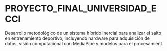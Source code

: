# PROYECTO_FINAL_UNIVERSIDAD_ECCI
Desarrollo metodológico de un sistema híbrido inercial para analizar el salto en entrenamiento deportivo, incluyendo hardware para adquisición de datos, visión computacional con MediaPipe y modelos para el procesamient
